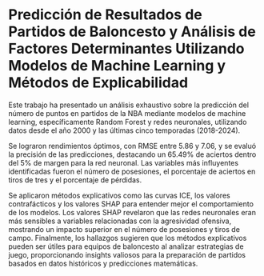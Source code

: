 # Predicción de Resultados de Partidos de Baloncesto y Análisis de Factores Determinantes Utilizando Modelos de Machine Learning y Métodos de Explicabilidad


Este trabajo ha presentado un análisis exhaustivo sobre la predicción del número de puntos en partidos de la NBA mediante modelos de machine learning, específicamente Random Forest y redes neuronales, utilizando datos desde el año 2000 y las últimas cinco temporadas (2018-2024). 


Se lograron rendimientos óptimos, con RMSE entre 5.86 y 7.06, y se evaluó la precisión de las predicciones, destacando un 65.49% de aciertos dentro del 5% de margen para la red neuronal. Las variables más influyentes identificadas fueron el número de posesiones, el porcentaje de aciertos en tiros de tres y el porcentaje de pérdidas.


Se aplicaron métodos explicativos como las curvas ICE, los valores contrafácticos y los valores SHAP para entender mejor el comportamiento de los modelos. Los valores SHAP revelaron que las redes neuronales eran más sensibles a variables relacionadas con la agresividad ofensiva, mostrando un impacto superior en el número de posesiones y tiros de campo. Finalmente, los hallazgos sugieren que los métodos explicativos pueden ser útiles para equipos de baloncesto al analizar estrategias de juego, proporcionando insights valiosos para la preparación de partidos basados en datos históricos y predicciones matemáticas.
